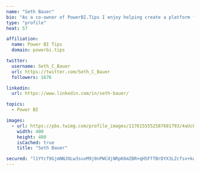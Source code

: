 ```yaml
---
name: "Seth Bauer"
bio: "As a co-owner of PowerBI.Tips I enjoy helping create a platform for new and advanced users alike to learn and expand their skills and get the most out of Power BI."
type: "profile"
heat: 57

affiliation:
  name: Power BI Tips
  domain: powerbi.tips

twitter:
  username: Seth_C_Bauer
  url: https://twitter.com/Seth_C_Bauer
  followers: 1676

linkedin:
  url: https://www.linkedin.com/in/seth-bauer/

topics:
  - Power BI

images:
  - url: https://pbs.twimg.com/profile_images/1176155552587681793/4aUcPKoe_400x400.jpg
    width: 400
    height: 400
    isCached: true
    title: "Seth Bauer"

secured: "l1YYcf9GjmNNJOLw3suvM9j0nPWCdjNRpK6mZBR+qH5FTfBrDYX3LZcfsv+kqsxuMqHjWM5Z6hd9VG5b+4/aRiW4fk9kJ51I8usU1JuFYl5fHKW+eOEwaUGtEJpRhwE6OfVinBQWgd9cV1z3IJnEkgd0Z2vojZff1DQ0vvvA7Zzo/UsevZg62FEeyP/jKkE9UR4tqKgQwQM3IaQYaJYLCiyPdiPeR1pUgAhuMEyhbwgvePefIYhVvWJLOg1Kgprg+rif1RaUfNB4SxGkY/vVL0mvrHVNsa1ZP/JyORANlA1aBdySWnqzX1dY/MVmNDJ6J1k4KC1roYO7bHhuAQUsNJ45/sC+2zPeYzF9d9HPpJiQRZxPqNmeO1ov9wJvFj6gX9TfDr7Yb5DiAiUwQh8WiHH1u10MVls12U6G1XbKSKg=;HX1+CCLmy+QY9vcN8BF59g=="
---
```



